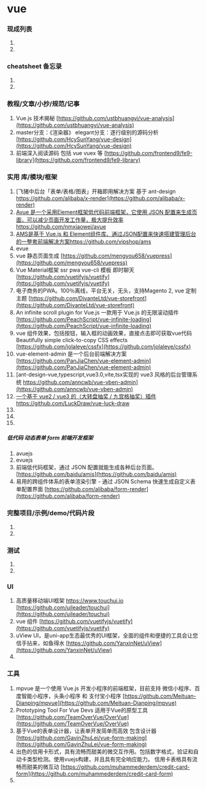 
# vue

### 现成列表
1. 
1. 

### cheatsheet 备忘录
1. 
1. 

### 教程/文章/小抄/规范/记事
1. Vue.js 技术揭秘
[https://github.com/ustbhuangyi/vue-analysis](https://github.com/ustbhuangyi/vue-analysis)
1. master分支：《渲染器》 elegant分支：逐行级别的源码分析
[https://github.com/HcySunYang/vue-design](https://github.com/HcySunYang/vue-design)
1. 前端深入阅读源码 包括 vue vuex 等
[https://github.com/frontend9/fe9-library](https://github.com/frontend9/fe9-library)

### 实用 库/模块/框架
1. [飞猪中后台「表单/表格/图表」开箱即用解决方案 基于 ant-design https://github.com/alibaba/x-render](https://github.com/alibaba/x-render)
1. [Avue 是一个采用Element框架低代码前端框架，它使用 JSON 配置来生成页面，可以减少页面开发工作量，极大提升效率https://github.com/nmxiaowei/avue](https://github.com/nmxiaowei/avue)
1. [AMS是基于 Vue.js 和 Element组件库、通过JSON配置来快速搭建管理后台的一整套前端解决方案https://github.com/vipshop/ams](https://github.com/vipshop/ams)
1. evue
1. vue 静态页面生成
[https://github.com/mengyou658/vuepress](https://github.com/mengyou658/vuepress)
1. Vue Material框架 ssr pwa  vue-cli 模板 即时聊天 
[https://github.com/vuetifyjs/vuetify](https://github.com/vuetifyjs/vuetify)
1. 电子商务的PWA。100％离线，平台无关，无头，支持Magento 2, vue 定制 主题
[https://github.com/DivanteLtd/vue-storefront](https://github.com/DivanteLtd/vue-storefront)
1. An infinite scroll plugin for Vue.js  一款用于 Vue.js 的无限滚动插件
[https://github.com/PeachScript/vue-infinite-loading](https://github.com/PeachScript/vue-infinite-loading)
1. vue 组件效果，包括按钮，输入框的动画效果，直接点击即可获取vue代码 Beautifully simple click-to-copy CSS effects
[https://github.com/jolaleye/cssfx](https://github.com/jolaleye/cssfx)
1. vue-element-admin 是一个后台前端解决方案
[https://github.com/PanJiaChen/vue-element-admin](https://github.com/PanJiaChen/vue-element-admin)
1. [ant-design-vue,typescript,vue3.0,vite,tsx实现的 vue3 风格的后台管理系统 https://github.com/anncwb/vue-vben-admin](https://github.com/anncwb/vue-vben-admin)
1. [一个基于 vue2 / vue3 的（大转盘抽奖 / 九宫格抽奖）插件https://github.com/LuckDraw/vue-luck-draw](https://github.com/LuckDraw/vue-luck-draw)
1. 
1. 
1. 

##### 低代码 动态表单 form 前端开发框架
1. avuejs
1. evuejs
1. 前端低代码框架，通过 JSON 配置就能生成各种后台页面。
[https://github.com/baidu/amis](https://github.com/baidu/amis)
1. 易用的跨组件体系的表单渲染引擎 - 通过 JSON Schema 快速生成自定义表单配置界面
[https://github.com/alibaba/form-render](https://github.com/alibaba/form-render)

### 完整项目/示例/demo/代码片段
1. 

1. 

### 测试
1. 
1. 

### UI
1. 高质量移动端UI框架 https://www.touchui.io
[https://github.com/uileader/touchui](https://github.com/uileader/touchui)
1. vue 组件
[https://github.com/vuetifyjs/vuetify](https://github.com/vuetifyjs/vuetify)
1. uView UI，是uni-app生态最优秀的UI框架，全面的组件和便捷的工具会让您信手拈来，如鱼得水
[https://github.com/YanxinNet/uView](https://github.com/YanxinNet/uView)
1. 

### 工具
1. mpvue 是一个使用 Vue.js 开发小程序的前端框架，目前支持 微信小程序、百度智能小程序，头条小程序 和 支付宝小程序
[https://github.com/Meituan-Dianping/mpvue](https://github.com/Meituan-Dianping/mpvue)
1. Prototyping Tool For Vue Devs 适用于Vue的原型工具 
[https://github.com/TeamOverVue/OverVue](https://github.com/TeamOverVue/OverVue)
1. 基于Vue的表单设计器，让表单开发简单而高效 包含设计器
[https://github.com/GavinZhuLei/vue-form-making](https://github.com/GavinZhuLei/vue-form-making)
1. 出色的信用卡形式，具有流畅而甜美的微交互作用。包括数字格式，验证和自动卡类型检测。使用vuejs构建，并且具有完全响应能力。
信用卡表格具有流畅而甜美的微互动
[https://github.com/muhammederdem/credit-card-form](https://github.com/muhammederdem/credit-card-form)
1. 
